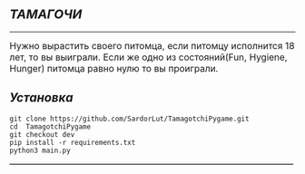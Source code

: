 <h2 style="font-style:italic"><span style="font-size:22px"><strong>ТАМАГОЧИ</strong></span></h2>

<hr />
<p><span style="font-size:16px">Нужно вырастить своего питомца, если питомцу исполнится 18 лет, то вы выиграли. Если же одно из состояний(Fun, Hygiene, Hunger) питомца равно нулю то вы проиграли.</span></p>

<h2 style="font-style:italic"><strong>Установка</strong></h2>

<table border="1" cellpadding="1" cellspacing="1" dir="ltr" style="width:500px">

    git clone https://github.com/SardorLut/TamagotchiPygame.git
    cd  TamagotchiPygame
    git checkout dev
    pip install -r requirements.txt
    python3 main.py
</table>

<p>&nbsp;</p>